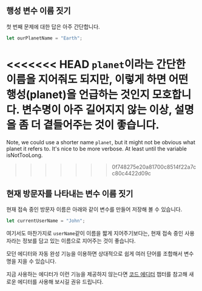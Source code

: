 ## 행성 변수 이름 짓기

첫 번째 문제에 대한 답은 아주 간단합니다.

```js
let ourPlanetName = "Earth";
```

<<<<<<< HEAD
`planet`이라는 간단한 이름을 지어줘도 되지만, 이렇게 하면 어떤 행성(planet)을 언급하는 것인지 모호합니다. 변수명이 아주 길어지지 않는 이상, 설명을 좀 더 곁들어주는 것이 좋습니다. 
=======
Note, we could use a shorter name `planet`, but it might not be obvious what planet it refers to. It's nice to be more verbose. At least until the variable isNotTooLong.
>>>>>>> 0f748275e20a81700c8514f22a7cc80c4422d09c

## 현재 방문자를 나타내는 변수 이름 짓기

현재 접속 중인 방문자 이름은 아래와 같이 변수를 만들어 저장해 볼 수 있습니다.

```js
let currentUserName = "John";
```

여기서도 마찬가지로 `userName`같이 이름을 짧게 지어주기보다는, 현재 접속 중인 사용자라는 정보를 담고 있는 이름으로 지어주는 것이 좋습니다.

모던 에디터와 자동 완성 기능을 이용하면 상대적으로 쉽게 여러 단어를 조합해서 변수명을 지을 수 있습니다.

지금 사용하는 에디터가 이런 기능을 제공하지 않는다면 [코드 에디터](/code-editors) 챕터를 참고해 새로운 에디터를 사용해 보시길 권유 드립니다.

